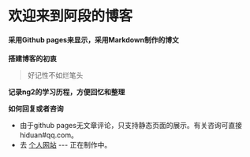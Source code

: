 # 欢迎来到阿段的博客
#### 采用Github pages来显示，采用Markdown制作的博文

**搭建博客的初衷**

> 好记性不如烂笔头

****记录ng2的学习历程，方便回忆和整理****

**如何回复或者咨询**

- 由于github pages无文章评论，只支持静态页面的展示。有关咨询可直接hiduan#qq.com。
- 去 [个人网站](https://blog.duanyong.me) --- 正在制作中。
